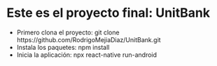 <h1>Este es el proyecto final: UnitBank</h1>
<ul>
  <li>
  Primero clona el proyecto: git clone https://github.com/RodrigoMejiaDiaz/UnitBank.git
  </li>
  <li>
  Instala los paquetes: npm install
  </li>
  <li>
  Inicia la aplicación: npx react-native run-android
  </li>
</ul>
